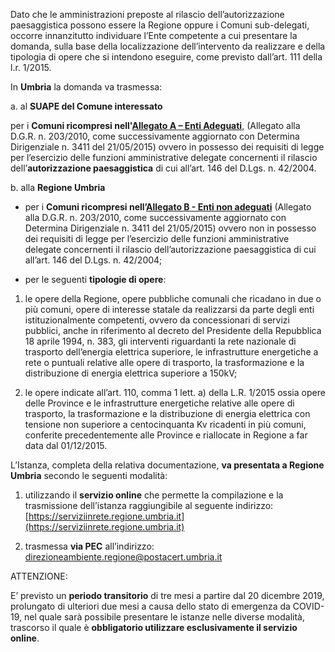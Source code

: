 Dato che le amministrazioni preposte al rilascio dell’autorizzazione paesaggistica possono essere la Regione oppure i Comuni sub-delegati, occorre innanzitutto individuare l’Ente competente a cui presentare la domanda, sulla base della localizzazione dell’intervento da realizzare e della tipologia di opere che si intendono eseguire, come previsto dall’art. 111 della l.r. 1/2015.

In **Umbria** la domanda va trasmessa:

a. al **SUAPE del Comune interessato**

per i **Comuni ricompresi nell'[Allegato A – Enti Adeguati](/docs/modulistica/ElencoA.pdf)**, (Allegato alla D.G.R. n. 203/2010, come successivamente aggiornato con Determina Dirigenziale n. 3411 del 21/05/2015) ovvero in possesso dei requisiti di legge per l’esercizio delle funzioni amministrative delegate concernenti il rilascio dell’**autorizzazione paesaggistica** di cui all’art. 146 del D.Lgs. n. 42/2004.

b. alla **Regione Umbria**

-  per i **Comuni ricompresi nell’[Allegato B - Enti non adeguati](/docs/modulistica/ElencoB.pdf)** (Allegato alla D.G.R. n. 203/2010, come successivamente aggiornato con Determina Dirigenziale n. 3411 del 21/05/2015) ovvero non in possesso dei requisiti di legge per l’esercizio delle funzioni amministrative delegate concernenti il rilascio dell’autorizzazione paesaggistica di cui all’art. 146 del D.Lgs. n. 42/2004;

-	per le seguenti **tipologie di opere**:

1.	le opere della Regione, opere pubbliche comunali che ricadano in due o più comuni, opere di interesse statale  da realizzarsi da parte degli enti istituzionalmente competenti, ovvero da concessionari di servizi pubblici, anche in riferimento al decreto del Presidente della Repubblica 18 aprile 1994, n. 383, gli interventi riguardanti la rete nazionale di trasporto dell’energia elettrica superiore,  le infrastrutture energetiche a rete o puntuali relative alle opere di trasporto, la trasformazione e la distribuzione di energia elettrica superiore a 150kV;

2.	le opere indicate all’art. 110, comma 1 lett. a) della L.R. 1/2015 ossia opere delle Province e le infrastrutture energetiche relative alle opere di trasporto, la trasformazione e la distribuzione di energia elettrica con tensione non superiore a centocinquanta Kv ricadenti in più comuni, conferite precedentemente alle Province e riallocate in Regione a far data dal 01/12/2015.

L’Istanza, completa della relativa documentazione, **va presentata a Regione Umbria** secondo le seguenti modalità:

1. utilizzando il **servizio online** che permette la compilazione e la trasmissione dell’istanza raggiungibile al seguente indirizzo: [https://serviziinrete.regione.umbria.it](https://serviziinrete.regione.umbria.it)

2. trasmessa **via PEC** all’indirizzo: direzioneambiente.regione@postacert.umbria.it


ATTENZIONE:

E’ previsto un **periodo transitorio** di tre mesi a partire dal 20 dicembre 2019,  prolungato di ulteriori due mesi a causa dello stato di emergenza da COVID-19, nel quale sarà possibile presentare le istanze nelle diverse modalità, trascorso il quale è **obbligatorio utilizzare esclusivamente il servizio online**.

